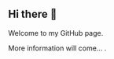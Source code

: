 ## Hi there 👋

Welcome to my GitHub page.

More information will come... .
<!--
**RCtechgit/RCtechgit** is a ✨ _special_ ✨ repository because its `README.md` (this file) appears on your GitHub profile.

Here are some ideas to get you started:

- 🔭 I’m currently working on ... secret stuff.
- 🌱 I’m currently learning ... a lot of things at the same time.
- 👯 I’m looking to collaborate on ... 
- 🤔 I’m looking for help with ...
- 💬 Ask me about ...
- 📫 How to reach me: ... mail.
- 😄 Pronouns: ... he/him.
- ⚡ Fun fact: ...
-->
